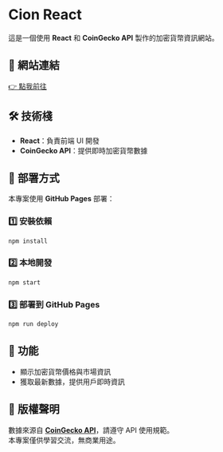 # Cion React

這是一個使用 **React** 和 **CoinGecko API** 製作的加密貨幣資訊網站。

## 🔗 網站連結
[👉 點我前往](https://yanshuo0116.github.io/cion_react/)

## 🛠 技術棧
- **React**：負責前端 UI 開發  
- **CoinGecko API**：提供即時加密貨幣數據  

## 🚀 部署方式
本專案使用 **GitHub Pages** 部署：

### 1️⃣ 安裝依賴
```sh
npm install
```

### 2️⃣ 本地開發
```sh
npm start
```

### 3️⃣ 部署到 GitHub Pages
```sh
npm run deploy
```

## 📌 功能
- 顯示加密貨幣價格與市場資訊  
- 獲取最新數據，提供用戶即時資訊  

## 📜 版權聲明
數據來源自 **[CoinGecko API](https://www.coingecko.com/en/api)**，請遵守 API 使用規範。  
本專案僅供學習交流，無商業用途。